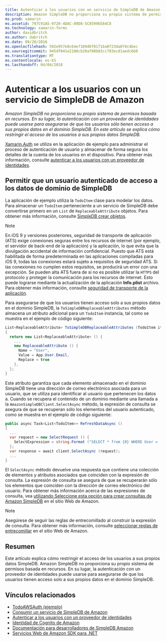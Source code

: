 ```yaml
---
title: Autenticar a los usuarios con un servicio de SimpleDB de Amazon
description: Amazon SimpleDB no proporciona su propio sistema de permisos basada en recursos. En su lugar, la autenticación con un proveedor de identidades puede usarse para asegurarse de que los usuarios sólo tienen acceso a sus propios datos en el dominio SimpleDB. En este artículo se explica cómo restringir el acceso de los usuarios a sus propios datos SimpleDB.
ms.prod: xamarin
ms.assetid: 797C91A5-9720-4DAC-89D8-5C85996584C8
ms.technology: xamarin-forms
author: davidbritch
ms.author: dabritch
ms.date: 09/20/2016
ms.openlocfilehash: 592e957e0c64e7189d6f01f1ba0f23da074c4bec
ms.sourcegitcommit: 945df041e2180cb20af08b83cc703ecd1aedc6b0
ms.translationtype: MT
ms.contentlocale: es-ES
ms.lasthandoff: 04/04/2018
---
```

# <a name="authenticating-users-with-an-amazon-simpledb-service"></a>Autenticar a los usuarios con un servicio de SimpleDB de Amazon

_Amazon SimpleDB no proporciona su propio sistema de permisos basada en recursos. En su lugar, la autenticación con un proveedor de identidades puede usarse para asegurarse de que los usuarios sólo tienen acceso a sus propios datos en el dominio SimpleDB. En este artículo se explica cómo restringir el acceso de los usuarios a sus propios datos SimpleDB._

[Xamarin.Auth](https://github.com/xamarin/Xamarin.Auth) se utiliza en la aplicación de ejemplo para administrar el proceso de autenticación de usuario y almacenar de forma segura los detalles de la cuenta de los usuarios en el dispositivo. Para obtener más información, consulte [autenticar a los usuarios con un proveedor de identidades](~/xamarin-forms/data-cloud/authentication/oauth.md).

## <a name="allowing-an-authenticated-user-access-to-simpledb-domain-data"></a>Permitir que un usuario autenticado de acceso a los datos de dominio de SimpleDB

La aplicación de ejemplo utiliza la `TodoItem` clase para modelar los datos. Para almacenar un `TodoItem` perteneciente a un servicio de SimpleDB debe convertirse primero en un `List` de `ReplaceableAttribute` objetos. Para obtener más información, consulte [SimpleDB crear objetos](~/xamarin-forms/data-cloud/consuming/aws.md).

> [!NOTE]
> En iOS 9 y versiones posteriores, seguridad de transporte de aplicación (ATS) exige conexiones seguras entre los recursos de internet (por ejemplo, el servidor de back-end de la aplicación) y la aplicación, lo que evita que la divulgación accidental de información confidencial. Puesto que ATS está habilitada de forma predeterminada en las aplicaciones compiladas para iOS 9, todas las conexiones estará sujeto a requisitos de seguridad ATS. Si las conexiones no cumplen estos requisitos, se producirá un error con una excepción.
> Se pueden alta ATS fuera de si no es posible utilizar la `HTTPS` del protocolo y proteger la comunicación para los recursos de internet. Esto puede lograrse mediante la actualización de la aplicación **Info.plist** archivo. Para obtener más información, consulte [seguridad de transporte de la aplicación](~/ios/app-fundamentals/ats.md).

Para asegurarse de que los usuarios tienen acceso solo a sus propios datos en el dominio SimpleDB, la `ToSimpleDBReplaceableAttributes` método almacena un atributo adicional para un `TodoItem` instancia, tal como se muestra en el ejemplo de código siguiente:

```csharp
List<ReplaceableAttribute> ToSimpleDBReplaceableAttributes (TodoItem item)
{
  return new List<ReplaceableAttribute> () {
    ...
    new ReplaceableAttribute () {
      Name = "User",
      Value = App.User.Email,
      Replace = true
    },
  };
}
```

Este atributo garantiza que cada elemento almacenado en el dominio SimpleDB tiene una dirección de correo electrónico asociada para un usuario, que se utiliza para identificar al usuario que pertenecen los datos a. Cuando se recupera el contenido de un dominio mediante una llamada a la `AmazonSimpleDBClient.SelectAsync` método, la expresión de consulta se asegura de que se recuperan sólo los elementos del usuario autenticado, como se muestra en el ejemplo de código siguiente:

```csharp
public async Task<List<TodoItem>> RefreshDataAsync ()
{
  ...
  var request = new SelectRequest () {
    SelectExpression = string.Format ("SELECT * from {0} WHERE User = '{1}'", tableName, App.User.Email)
  };
  var response = await client.SelectAsync (request);
  ...
}
```

El `SelectAsync` método devuelve una respuesta que contiene una colección de elementos y atributos asociados que coinciden con la expresión de consulta. La expresión de consulta se asegura de que se recuperarán sólo los elementos que coinciden con la dirección de correo electrónico del usuario. Para obtener más información acerca de las expresiones de consulta, vea [utilizando Seleccione esta opción para crear consultas de Amazon SimpleDB](http://docs.aws.amazon.com/AmazonSimpleDB/latest/DeveloperGuide/UsingSelect.html) en el sitio Web de Amazon.

> [!NOTE]
> Asegúrese de seguir las reglas de entrecomillado al construir la expresión de consulta. Para obtener más información, consulte [seleccionar reglas de entrecomillar](http://docs.aws.amazon.com/AmazonSimpleDB/latest/DeveloperGuide/QuotingRulesSelect.html) en el sitio Web de Amazon.

## <a name="summary"></a>Resumen

Este artículo explica cómo restringir el acceso de los usuarios a sus propios datos SimpleDB. Amazon SimpleDB no proporciona su propio sistema de permisos basada en recursos. En su lugar, la autenticación con un proveedor de identidades puede usarse para asegurarse de que los usuarios tienen acceso solo a sus propios datos en el dominio SimpleDB.


## <a name="related-links"></a>Vínculos relacionados

- [TodoAWSAuth (ejemplo)](https://developer.xamarin.com/samples/xamarin-forms/WebServices/TodoAWSAuth/)
- [Consumir un servicio de SimpleDB de Amazon](~/xamarin-forms/data-cloud/consuming/aws.md)
- [Autenticar a los usuarios con un proveedor de identidades](~/xamarin-forms/data-cloud/authentication/oauth.md)
- [Identidad de Cognito de Amazon](http://docs.aws.amazon.com/cognito/devguide/identity/)
- [Documentación para desarrolladores de SimpleDB Amazon](http://docs.aws.amazon.com/AmazonSimpleDB/latest/DeveloperGuide/Welcome.html)
- [Servicios Web de Amazon SDK para .NET](https://www.nuget.org/packages?q=Tags%3A%22aws-sdk-v3%22)
